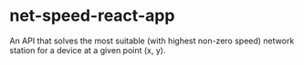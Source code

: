 # net-speed-react-app
An API that solves the most suitable (with highest non-zero speed) network station for a device at a given point (x, y).
